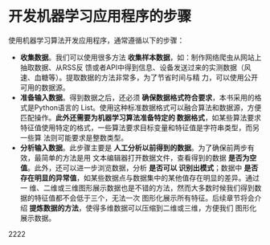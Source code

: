 开发机器学习应用程序的步骤
================================================================================
使用机器学习算法开发应用程序，通常遵循以下的步骤：
+ **收集数据**。我们可以使用很多方法 **收集样本数据**，如：制作网络爬虫从网站上抽取数据、从RSS反
馈或者API中得到信息、设备发送过来的实测数据（风速、血糖等）。提取数据的方法非常多，为了节省时间与精
力，可以使用公开可用的数据源。
+ **准备输入数据**。得到数据之后，还必须 **确保数据格式符合要求**，本书采用的格式是Python语言的
List。使用这种标准数据格式可以融合算法和数据源，方便匹配操作。**此外还需要为机器学习算法准备特定的
数据格式**，如某些算法要求特征值使用特定的格式，一些算法要求目标变量和特征值是字符串类型，而另一些算
法则可能要求是整数类型。
+ **分析输入数据**。此步骤主要是 **人工分析以前得到的数据**。为了确保前两步有效，最简单的方法是用
文本编辑器打开数据文件，查看得到的数据 **是否为空值**。此外，还可以进一步浏览数据，分析 **是否可以
识别出模式**；数据中 **是否存在明显的异常值**，如某些数据点与数据集中的某他值存在明显的差异。通过一
维、二维或三维图形展示数据也是不错的方法，然而大多数时候我们得到数据的特征值都不会低于三个，无法一次
图形化展示所有特征。后续章节将会介绍 **提炼数据的方法**，使得多维数据可以压缩到二维或三维，方便我们
图形化展示数据。





































2222
